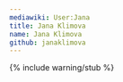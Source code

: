 ```yaml
---
mediawiki: User:Jana
title: Jana Klimova
name: Jana Klimova
github: janaklimova
---
```

{% include warning/stub %}

